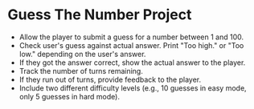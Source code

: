 # Guess The Number Project

- Allow the player to submit a guess for a number between 1 and 100.
- Check user's guess against actual answer. Print "Too high." or "Too low." depending on the user's answer.
- If they got the answer correct, show the actual answer to the player.
- Track the number of turns remaining.
- If they run out of turns, provide feedback to the player.
- Include two different difficulty levels (e.g., 10 guesses in easy mode, only 5 guesses in hard mode).
